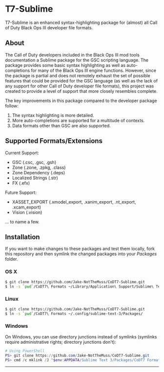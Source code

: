 # T7-Sublime

T7-Sublime is an enhanced syntax-highlighting package for (almost) all Call of Duty Black Ops III developer file formats.

## About

The Call of Duty developers included in the Black Ops III mod tools documentation a Sublime package for the GSC scripting language. The package provides some basic syntax highlighting as well as auto-completions for many of the Black Ops III engine functions. However, since the package is partial and does not remotely exhaust the set of possible features that could be provided for the GSC language (as well as the lack of any support for other Call of Duty developer file formats), this project was created to provide a level of support that more closely resembles complete.

The key improvements in this package compared to the developer package follow:
1. The syntax highlighting is more detailed.
2. More auto-completions are supported for a multitude of contexts.
3. Data formats other than GSC are also supported.

## Supported Formats/Extensions

Current Support:

- GSC (.csc, .gsc, .gsh)
- Zone (.zone, .zpkg, .class)
- Zone Dependency (.deps)
- Localized Strings (.str)
- FX (.efx)

Future Support:

- XASSET_EXPORT (.xmodel_export, .xanim_export, .nt_export, .xcam_export)
- Vision (.vision)

... to name a few.

## Installation

If you want to make changes to these packages and test them locally, fork this repository and then symlink the changed packages into your *Packages* folder.

### OS X

```bash
$ git clone https://github.com/Jake-NotTheMuss/CoDT7-Sublime.git
$ ln -s `pwd`/CoDT7\ Formats ~/Library/Application\ Support/Sublime\ Text\ 3/Packages/
```

### Linux

```bash
$ git clone https://github.com/Jake-NotTheMuss/CoDT7-Sublime.git
$ ln -s `pwd`/CoDT7\ Formats ~/.config/sublime-text-3/Packages/
```

### Windows

On Windows, you can use directory junctions instead of symlinks (symlinks require administrative rights; directory junctions don't):

```powershell
# Using PowerShell
PS> git clone https://github.com/Jake-NotTheMuss/CoDT7-Sublime.git
PS> cmd /c mklink /J "$env:APPDATA/Sublime Text 3/Packages/CoDT7 Formats" (convert-path "./CoDT7 Formats")
```

---